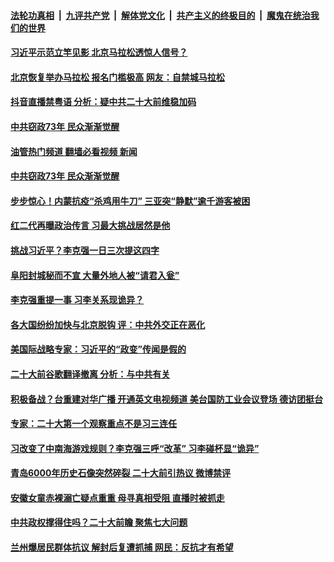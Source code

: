 ####  [法轮功真相](../../../../basic/blob/master/README.md?t=10050101) &nbsp;|&nbsp; [九评共产党](../../../../9ping.md/blob/master/README.md?t=10050101) &nbsp;|&nbsp; [解体党文化](../../../../jtdwh.md/blob/master/README.md?t=10050101)  &nbsp;|&nbsp; [共产主义的终极目的](../../../../gczydzjmd.md/blob/master/README.md?t=10050101) &nbsp;|&nbsp; [魔鬼在统治我们的世界](../../../../mgztzwmdsj.md/blob/master/README.md?t=10050101) 

#### [习近平示范立竿见影 北京马拉松透惊人信号？](../pages/soh5/659400.md?t=10050101) 
#### [北京恢复举办马拉松 报名门槛极高 网友：自禁城马拉松](../pages/soh5/659421.md?t=10050101) 
#### [抖音直播禁粤语 分析：疑中共二十大前维稳加码](../pages/soh5/659412.md?t=10050101) 
#### [中共窃政73年 民众渐渐觉醒](../pages/soh5/659418.md?t=10050101) 
#### [油管热门频道 翻墙必看视频 新闻](http://209.250.226.216:81/youtube.html?10050101)
#### [中共窃政73年 民众渐渐觉醒](../pages/soh5/659418.md?t=10050101) 
#### [步步惊心！内蒙抗疫“杀鸡用牛刀” 三亚突“静默”逾千游客被困](../pages/soh5/659394.md?t=10050101) 
#### [红二代再曝政治传言 习最大挑战居然是他](../pages/soh5/659289.md?t=10050101) 
#### [挑战习近平？李克强一日三次提这四字](../pages/soh5/659334.md?t=10050101) 
#### [阜阳封城秘而不宣 大量外地人被“请君入瓮”](../pages/soh5/659292.md?t=10050101) 
#### [李克强重提一事 习李关系现诡异？](../pages/soh5/659286.md?t=10050101) 
#### [各大国纷纷加快与北京脱钩 评：中共外交正在恶化](../pages/soh5/659274.md?t=10050101) 
#### [美国际战略专家：习近平的“政变”传闻是假的](../pages/soh5/659262.md?t=10050101) 
#### [二十大前谷歌翻译撤离 分析：与中共有关](../pages/soh5/659247.md?t=10050101) 
#### [积极备战？台重建对华广播 开通英文电视频道 美台国防工业会议登场 德访团挺台](../pages/soh5/659226.md?t=10050101) 
#### [专家：二十大第一个观察重点不是习三连任](../pages/soh5/659112.md?t=10050101) 
#### [习改变了中南海游戏规则？李克强三呼“改革” 习李碰杯显“诡异” ](../pages/soh5/659220.md?t=10050101) 
#### [青岛6000年历史石像突然碎裂 二十大前引热议 微博禁评](../pages/soh5/659208.md?t=10050101) 
#### [安徽女童赤裸溺亡疑点重重 母寻真相受阻 直播时被抓走](../pages/soh5/659136.md?t=10050101) 
#### [中共政权撑得住吗？二十大前瞻  聚焦七大问题](../pages/soh5/659157.md?t=10050101) 
#### [兰州爆居民群体抗议 解封后复遭抓捕 网民：反抗才有希望](../pages/soh5/659115.md?t=10050101) 
<img src='http://gfw-breaker.win/goodnews/indexes/soh5.md' width='0px' height='0px'/>
